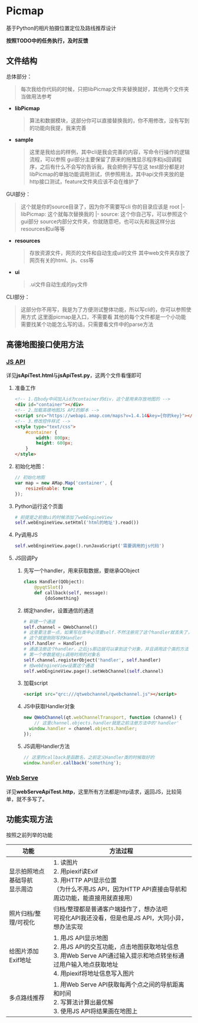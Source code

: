 # Picmap

基于Python的相片拍摄位置定位及路线推荐设计

**按照TODO中的任务执行，及时反馈**



## 文件结构

总体部分：

> 每次我给你代码的时候，只把libPicmap文件夹替换就好，其他两个文件夹当做用法参考

- **libPicmap**

  > 算法和数据模块，这部分你可以直接替换我的，你不用修改，没有写到的功能向我提，我来完善

- **sample**

  > 这里是我给出的样例，其中cli是我会完善的内容，写命令行操作的逻辑流程，可以参照
  > gui部分主要保留了原来的拖拽显示程序和js回调程序，之后有什么不会写的告诉我，我会把例子写在这
  > test部分都是对libPicmap的单独功能调用测试，供参照用法，其中api文件夹放的是http接口测试，feature文件夹应该不会在维护了




GUI部分：

> 这个就是你的source目录了，因为你不需要写cli 
> 你的目录应该是
> root 
>   |- libPicmap:	这个就每次替换我的
>   |- source:		这个你自己写，可以参照这个gui部分
> source内部分文件夹，你就随意吧，也可以先和我这样分出resources和ui等等

- **resources** 

  > 存放资源文件，网页的文件和自动生成ui的文件
  > 其中web文件夹存放了网页有关的html、js、css等

- **ui**

  > .ui文件自动生成的py文件




CLI部分：

> 这部分你不用写，我是为了方便测试整体功能，所以写cli的，你可以参照使用方式
> 这里面picmap是入口，不需要看
> 其他的每个文件都是一个小功能
> 需要找某个功能怎么写的话，只需要看文件中的parse方法



## 高德地图接口使用方法

### [JS API](https://lbs.amap.com/api/javascript-api/guide/abc/quickstart)

详见**jsApiTest.html**与**jsApiTest.py**，这两个文件看懂即可

1. 准备工作

   ```html
   <!-- 1.在body中间加入id为container的div，这个是用来存放地图的 -->
   <div id="container"></div>
   <!-- 2.加载高德地图JS API的脚本 -->
   <script src="https://webapi.amap.com/maps?v=1.4.14&key={你的key}"></script>
   <!-- 3.修改控件样式 -->
   <style type="text/css">
       #container {
           width: 800px;
           height: 600px;
       }
   </style>
   ```

2. 初始化地图：

   ```js
   // 初始化地图
   var map = new AMap.Map('container', {
       resizeEnable: true
   });
   ```

3. Python运行这个页面

   ```python
   # 前提是之前做ui的时候添加了webEngineView
   self.webEngineView.setHtml('html的地址').read())
   ```

4. Py调用JS

   ```python
   self.webEngineView.page().runJavaScript('需要调用的js代码')
   ```

5. JS回调Py

   1. 先写一个handler，用来获取数据，要继承QObject

      ```python
      class Handler(QObject):
          @pyqtSlot()
          def callback(self, message):
              {doSomething}
      ```

   2. 绑定handler，设置通信的通道

      ```python
      # 新建一个通道
      self.channel = QWebChannel()
      # 这里要注意一点，如果写在类中必须要self.不然注册完了这个handler就丢失了，之后找不到
      # 这个就是刚刚写的Handler
      self.handler = Handler()
      # 通道注册这个handler，之后js那边就可以拿到这个对象，并且调用这个类的方法
      # 第一个参数是给js调用时用的对象名
      self.channel.registerObject('handler', self.handler)
      # 给webEngineView设置这个通道
      self.webEngineView.page().setWebChannel(self.channel)
      ```

   3. 加载script

      ```html
      <script src="qrc:///qtwebchannel/qwebchannel.js"></script>
      ```

   4. JS中获取Handler对象

      ```js
      new QWebChannel(qt.webChannelTransport, function (channel) {
          // 这里channel.objects.handler就是之前注册方法中的'handler'
      	window.handler = channel.objects.handler; 
      });
      ```

   5. JS调用Handler方法

      ```js
      // 这里的callback是函数名，之前定义Handler类的时候取好的
      window.handler.callback('something');
      ```



### [Web Serve](https://lbs.amap.com/api/webservice/guide/api/georegeo)

详见**webServeApiTest.http**，这里所有方法都是http请求，返回JS，比较简单，就不多写了。



## 功能实现方法

按照之前列举的功能

| 功能                                     | 方法过程                                                     |
| ---------------------------------------- | ------------------------------------------------------------ |
| 显示拍照地点<br />基础导航<br />显示周边 | 1. 读图片<br />2. 用piexif读Exif<br />3. 用HTTP API显示位置<br />（为什么不用JS API，因为HTTP API直接由导航和周边功能，能直接用就直接用） |
| 照片归档/整理/可视化                     | 归档/整理都是普通客户端操作了，想办法吧<br />可视化API我还没看，但是也是JS API，大同小异，想办法实现 |
| 给图片添加Exif地址                       | 1. 用JS API显示地图<br />2. 用JS API的交互功能，点击地图获取地址信息<br />3. 用Web Serve API通过输入提示和地点转坐标通过用户输入地点获取地址<br />4. 用piexif将地址信息写入图片 |
| 多点路线推荐                             | 1. 用Web Serve API获取每两个点之间的导航距离和时间<br />2. 写算法计算出最优解<br />3. 使用JS API将结果画在地图上 |

